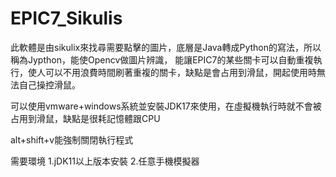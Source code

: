 # EPIC7_Sikulis
此軟體是由sikulix來找尋需要點擊的圖片，底層是Java轉成Python的寫法，所以稱為Jypthon，能使Opencv做圖片辨識，
能讓EPIC7的某些關卡可以自動重複執行，使人可以不用浪費時間刷著重複的關卡，缺點是會占用到滑鼠，開起使用時無法自己操控滑鼠。

可以使用vmware+windows系統並安裝JDK17來使用，在虛擬機執行時就不會被占用到滑鼠，缺點是很耗記憶體跟CPU

alt+shift+v能強制關閉執行程式

需要環境
1.jDK11以上版本安裝
2.任意手機模擬器
